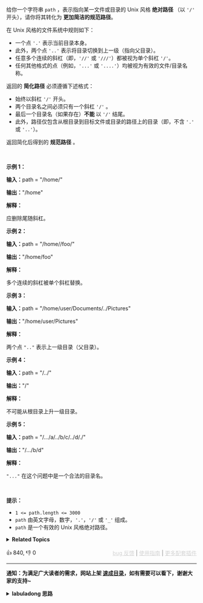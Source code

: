 <p>给你一个字符串 <code>path</code> ，表示指向某一文件或目录的&nbsp;Unix 风格 <strong>绝对路径 </strong>（以 <code>'/'</code> 开头），请你将其转化为 <strong>更加简洁的规范路径</strong>。</p>

<p class="MachineTrans-lang-zh-CN">在 Unix 风格的文件系统中规则如下：</p>

<ul> 
 <li class="MachineTrans-lang-zh-CN">一个点&nbsp;<code>'.'</code>&nbsp;表示当前目录本身。</li> 
 <li class="MachineTrans-lang-zh-CN">此外，两个点 <code>'..'</code>&nbsp;表示将目录切换到上一级（指向父目录）。</li> 
 <li class="MachineTrans-lang-zh-CN">任意多个连续的斜杠（即，<code>'//'</code>&nbsp;或 <code>'///'</code>）都被视为单个斜杠 <code>'/'</code>。</li> 
 <li class="MachineTrans-lang-zh-CN">任何其他格式的点（例如，<code>'...'</code>&nbsp;或 <code>'....'</code>）均被视为有效的文件/目录名称。</li> 
</ul>

<p>返回的 <strong>简化路径</strong> 必须遵循下述格式：</p>

<ul> 
 <li>始终以斜杠 <code>'/'</code> 开头。</li> 
 <li>两个目录名之间必须只有一个斜杠 <code>'/'</code> 。</li> 
 <li>最后一个目录名（如果存在）<strong>不能 </strong>以 <code>'/'</code> 结尾。</li> 
 <li>此外，路径仅包含从根目录到目标文件或目录的路径上的目录（即，不含 <code>'.'</code> 或 <code>'..'</code>）。</li> 
</ul>

<p>返回简化后得到的 <strong>规范路径</strong> 。</p>

<p>&nbsp;</p>

<p><strong class="example">示例 1：</strong></p>

<div class="example-block"> 
 <p><strong>输入：</strong><span class="example-io">path = "/home/"</span></p> 
</div>

<p><span class="example-io"><b>输出：</b>"/home"</span></p>

<p><strong>解释：</strong></p>

<p>应删除尾随斜杠。</p>

<p><strong class="example">示例 2：</strong></p>

<div class="example-block"> 
 <p><span class="example-io"><b>输入：</b>path = "/home//foo/"</span></p> 
</div>

<p><span class="example-io"><b>输出：</b>"/home/foo"</span></p>

<p><strong>解释：</strong></p>

<p>多个连续的斜杠被单个斜杠替换。</p>

<p><strong class="example">示例 3：</strong></p>

<div class="example-block"> 
 <p><strong>输入：</strong><span class="example-io">path = "/home/user/Documents/../Pictures"</span></p> 
</div>

<p><span class="example-io"><b>输出：</b>"/home/user/Pictures"</span></p>

<p><strong>解释：</strong></p>

<p>两个点&nbsp;<code>".."</code>&nbsp;表示上一级目录（父目录）。</p>

<p><strong class="example">示例 4：</strong></p>

<div class="example-block"> 
 <p><span class="example-io"><b>输入：</b>path = "/../"</span></p> 
</div>

<p><span class="example-io"><b>输出：</b>"/"</span></p>

<p><strong>解释：</strong></p>

<p>不可能从根目录上升一级目录。</p>

<p><strong class="example">示例 5：</strong></p>

<div class="example-block"> 
 <p><span class="example-io"><b>输入：</b>path = "/.../a/../b/c/../d/./"</span></p> 
</div>

<p><span class="example-io"><b>输出：</b>"/.../b/d"</span></p>

<p><strong>解释：</strong></p>

<p><code>"..."</code>&nbsp;在这个问题中是一个合法的目录名。</p>

<p>&nbsp;</p>

<p><strong>提示：</strong></p>

<ul> 
 <li><code>1 &lt;= path.length &lt;= 3000</code></li> 
 <li><code>path</code> 由英文字母，数字，<code>'.'</code>，<code>'/'</code> 或 <code>'_'</code> 组成。</li> 
 <li><code>path</code> 是一个有效的 Unix 风格绝对路径。</li> 
</ul>

<details><summary><strong>Related Topics</strong></summary>栈 | 字符串</details><br>

<div>👍 840, 👎 0<span style='float: right;'><span style='color: gray;'><a href='https://github.com/labuladong/fucking-algorithm/issues' target='_blank' style='color: lightgray;text-decoration: underline;'>bug 反馈</a> | <a href='https://labuladong.online/algo/fname.html?fname=jb插件简介' target='_blank' style='color: lightgray;text-decoration: underline;'>使用指南</a> | <a href='https://labuladong.online/algo/' target='_blank' style='color: lightgray;text-decoration: underline;'>更多配套插件</a></span></span></div>

<div id="labuladong"><hr>

**通知：为满足广大读者的需求，网站上架 [速成目录](https://labuladong.online/algo/intro/quick-learning-plan/)，如有需要可以看下，谢谢大家的支持~**

<details><summary><strong>labuladong 思路</strong></summary>


<div id="labuladong_solution_zh">

## 基本思路

这题比较简单，利用栈先进后出的特性处理上级目录 `..`，最后组装化简后的路径即可。

**详细题解**：
  - [【练习】栈的经典习题](https://labuladong.online/algo/problem-set/stack/)

</div>





<div id="solution">

## 解法代码



<div class="tab-panel"><div class="tab-nav">
<button data-tab-item="cpp" class="tab-nav-button btn " data-tab-group="default" onclick="switchTab(this)">cpp🤖</button>

<button data-tab-item="python" class="tab-nav-button btn " data-tab-group="default" onclick="switchTab(this)">python🤖</button>

<button data-tab-item="java" class="tab-nav-button btn active" data-tab-group="default" onclick="switchTab(this)">java🟢</button>

<button data-tab-item="go" class="tab-nav-button btn " data-tab-group="default" onclick="switchTab(this)">go🤖</button>

<button data-tab-item="javascript" class="tab-nav-button btn " data-tab-group="default" onclick="switchTab(this)">javascript🤖</button>
</div><div class="tab-content">
<div data-tab-item="cpp" class="tab-item " data-tab-group="default"><div class="highlight">

```cpp
// 注意：cpp 代码由 chatGPT🤖 根据我的 java 代码翻译。
// 本代码的正确性已通过力扣验证，如有疑问，可以对照 java 代码查看。

#include <string>
#include <vector>
#include <sstream>

class Solution {
public:
    std::string simplifyPath(std::string path) {
        std::vector<std::string> parts;
        std::istringstream ss(path);
        std::string part;

        // 借助栈计算最终的文件夹路径
        while (std::getline(ss, part, '/')) {
            if (part.empty() || part == ".") {
                // Skip empty parts and current directory symbol.
                continue;
            }
            if (part == "..") {
                // Go up one directory (pop from the stack) unless the stack is empty.
                if (!parts.empty()) parts.pop_back();
            } else {
                // Add the non-empty and non-".." part to the stack.
                parts.push_back(part);
            }
        }

        // 栈中存储的文件夹组成路径
        std::string res;
        for (const auto& p : parts) {
            res += "/" + p;
        }

        // If the result is empty, it means the path is root directory.
        return res.empty() ? "/" : res;
    }
};
```

</div></div>

<div data-tab-item="python" class="tab-item " data-tab-group="default"><div class="highlight">

```python
# 注意：python 代码由 chatGPT🤖 根据我的 java 代码翻译。
# 本代码的正确性已通过力扣验证，如有疑问，可以对照 java 代码查看。

class Solution:
    def simplifyPath(self, path: str) -> str:
        parts = path.split("/")
        stk = []
        # 借助栈计算最终的文件夹路径
        for part in parts:
            if part == "" or part == ".":
                continue
            if part == "..":
                if stk:
                    stk.pop()
                continue
            stk.append(part)
        # 栈中存储的文件夹组成路径
        res = ""
        while stk:
            res = "/" + stk.pop() + res
        return res if res else "/"
```

</div></div>

<div data-tab-item="java" class="tab-item active" data-tab-group="default"><div class="highlight">

```java
class Solution {
    public String simplifyPath(String path) {
        String[] parts = path.split("/");
        Stack<String> stk = new Stack<>();
        // 借助栈计算最终的文件夹路径
        for (String part : parts) {
            if (part.isEmpty() || part.equals(".")) {
                continue;
            }
            if (part.equals("..")) {
                if (!stk.isEmpty()) stk.pop();
                continue;
            }
            stk.push(part);
        }
        // 栈中存储的文件夹组成路径
        String res = "";
        while (!stk.isEmpty()) {
            res = "/" + stk.pop() + res;
        }
        return res.isEmpty() ? "/" : res;
    }
}
```

</div></div>

<div data-tab-item="go" class="tab-item " data-tab-group="default"><div class="highlight">

```go
// 注意：go 代码由 chatGPT🤖 根据我的 java 代码翻译。
// 本代码的正确性已通过力扣验证，如有疑问，可以对照 java 代码查看。

func simplifyPath(path string) string {
    parts := strings.Split(path, "/")
    stk := []string{}
    // 借助栈计算最终的文件夹路径
    for _, part := range parts {
        if part == "" || part == "." {
            continue
        }
        if part == ".." {
            if len(stk) > 0 {
                stk = stk[:len(stk)-1]
            }
            continue
        }
        stk = append(stk, part)
    }
    // 栈中存储的文件夹组成路径
    res := ""
    for _, dir := range stk {
        res += "/" + dir
    }
    if res == "" {
        return "/"
    }
    return res
}
```

</div></div>

<div data-tab-item="javascript" class="tab-item " data-tab-group="default"><div class="highlight">

```javascript
// 注意：javascript 代码由 chatGPT🤖 根据我的 java 代码翻译。
// 本代码的正确性已通过力扣验证，如有疑问，可以对照 java 代码查看。

var simplifyPath = function(path) {
    const parts = path.split("/");
    const stk = [];
    // 借助栈计算最终的文件夹路径
    for (const part of parts) {
        if (part === "" || part === ".") {
            continue;
        }
        if (part === "..") {
            if (stk.length > 0) stk.pop();
            continue;
        }
        stk.push(part);
    }
    // 栈中存储的文件夹组成路径
    let res = "";
    while (stk.length > 0) {
        res = "/" + stk.pop() + res;
    }
    return res === "" ? "/" : res;
};
```

</div></div>
</div></div>

<hr /><details open hint-container details><summary style="font-size: medium"><strong>🌟🌟 算法可视化 🌟🌟</strong></summary><div id="data_simplify-path"  category="leetcode" ></div><div class="resizable aspect-ratio-container" style="height: 100%;">
<div id="iframe_simplify-path"></div></div>
</details><hr /><br />

</div>
</details>
</div>

